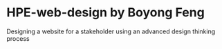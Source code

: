 <h1>HPE-web-design by Boyong Feng</h1>

Designing a website for a stakeholder using an advanced design thinking process
